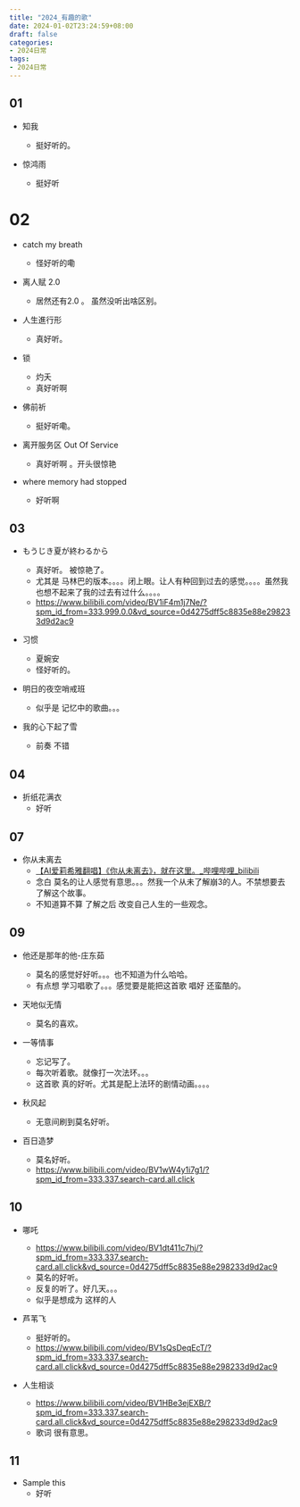 ```yaml
---
title: "2024_有趣的歌"
date: 2024-01-02T23:24:59+08:00
draft: false
categories:
- 2024日常
tags:
- 2024日常
---
```





## 01 

- 知我
	- 挺好听的。

- 惊鸿雨
	- 挺好听

# 02

- catch my breath
	- 怪好听的嘞

- 离人赋 2.0
	- 居然还有2.0 。 虽然没听出啥区别。
- 人生進行形
	- 真好听。
- 锁
	- 灼夭
	- 真好听啊
- 佛前祈
	- 挺好听嘞。
- 离开服务区 Out Of Service
	- 真好听啊 。开头很惊艳
- where memory had stopped
	- 好听啊

## 03

- もうじき夏が終わるから
	- 真好听。 被惊艳了。
	- 尤其是 马林巴的版本。。。。闭上眼。让人有种回到过去的感觉。。。。虽然我也想不起来了我的过去有过什么。。。。
	- https://www.bilibili.com/video/BV1iF4m1j7Ne/?spm_id_from=333.999.0.0&vd_source=0d4275dff5c8835e88e298233d9d2ac9

- 习惯
	- 夏婉安
	- 怪好听的。

- 明日的夜空哨戒班
	- 似乎是 记忆中的歌曲。。。

- 我的心下起了雪
	- 前奏 不错 

## 04

-  折纸花满衣
	- 好听

## 07

- 你从未离去
	- [【AI爱莉希雅翻唱】《你从未离去》，就在这里。_哔哩哔哩_bilibili](https://www.bilibili.com/video/BV1xh411M7bh/?vd_source=0d4275dff5c8835e88e298233d9d2ac9)
	- 念白 莫名的让人感觉有意思。。。然我一个从未了解崩3的人。不禁想要去了解这个故事。
	- 不知道算不算 了解之后 改变自己人生的一些观念。

## 09

- 他还是那年的他-庄东茹
	- 莫名的感觉好好听。。。也不知道为什么哈哈。
	- 有点想 学习唱歌了。。。感觉要是能把这首歌 唱好 还蛮酷的。

- 天地似无情
	- 莫名的喜欢。

- 一等情事
	- 忘记写了。
	- 每次听着歌。就像打一次法环。。。
	- 这首歌 真的好听。尤其是配上法环的剧情动画。。。。

- 秋风起
	- 无意间刷到莫名好听。

- 百日造梦
	- 莫名好听。
	- https://www.bilibili.com/video/BV1wW4y1i7g1/?spm_id_from=333.337.search-card.all.click


## 10

- 哪吒
	- https://www.bilibili.com/video/BV1dt411c7hj/?spm_id_from=333.337.search-card.all.click&vd_source=0d4275dff5c8835e88e298233d9d2ac9
	- 莫名的好听。 
	- 反复的听了。好几天。。。
	- 似乎是想成为 这样的人

- 芦苇飞
	- 挺好听的。
	- https://www.bilibili.com/video/BV1sQsDeqEcT/?spm_id_from=333.337.search-card.all.click&vd_source=0d4275dff5c8835e88e298233d9d2ac9

- 人生相谈
	- https://www.bilibili.com/video/BV1HBe3ejEXB/?spm_id_from=333.337.search-card.all.click&vd_source=0d4275dff5c8835e88e298233d9d2ac9
	- 歌词 很有意思。


## 11

- Sample this
	- 好听